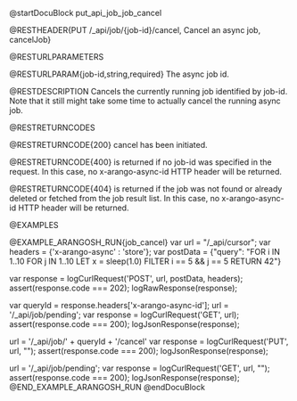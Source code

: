 
@startDocuBlock put_api_job_job_cancel

@RESTHEADER{PUT /_api/job/{job-id}/cancel, Cancel an async job, cancelJob}

@RESTURLPARAMETERS

@RESTURLPARAM{job-id,string,required}
The async job id.

@RESTDESCRIPTION
Cancels the currently running job identified by job-id. Note that it still
might take some time to actually cancel the running async job.

@RESTRETURNCODES

@RESTRETURNCODE{200}
cancel has been initiated.

@RESTRETURNCODE{400}
is returned if no job-id was specified in the request. In this case,
no x-arango-async-id HTTP header will be returned.

@RESTRETURNCODE{404}
is returned if the job was not found or already deleted or fetched from
the job result list. In this case, no x-arango-async-id HTTP header will
be returned.

@EXAMPLES

@EXAMPLE_ARANGOSH_RUN{job_cancel}
  var url = "/_api/cursor";
  var headers = {'x-arango-async' : 'store'};
  var postData = {"query":
     "FOR i IN 1..10 FOR j IN 1..10 LET x = sleep(1.0) FILTER i == 5 && j == 5 RETURN 42"}

  var response = logCurlRequest('POST', url, postData, headers);
  assert(response.code === 202);
  logRawResponse(response);

  var queryId = response.headers['x-arango-async-id'];
  url = '/_api/job/pending';
  var response = logCurlRequest('GET', url);
  assert(response.code === 200);
  logJsonResponse(response);

  url = '/_api/job/' + queryId + '/cancel'
  var response = logCurlRequest('PUT', url, "");
  assert(response.code === 200);
  logJsonResponse(response);

  url = '/_api/job/pending';
  var response = logCurlRequest('GET', url, "");
  assert(response.code === 200);
  logJsonResponse(response);
@END_EXAMPLE_ARANGOSH_RUN
@endDocuBlock
